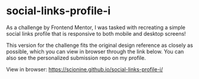 # social-links-profile-i
As a challenge by Frontend Mentor, I was tasked with recreating a simple social links profile that is responsive to both mobile and desktop screens!

This version for the challenge fits the original design reference as closely as possible, which you can view in browser through the link below. You can also see the personalized submission repo on my profile.

View in browser: https://scionine.github.io/social-links-profile-i/
